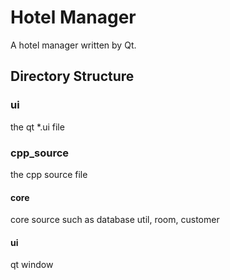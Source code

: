Hotel Manager
=============
A hotel manager written by Qt.

## Directory Structure
### ui
the qt *.ui file
### cpp_source
the cpp source file
#### core
core source such as database util, room, customer
#### ui
qt window

